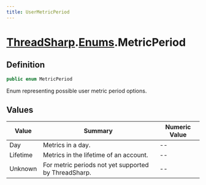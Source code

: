 ```yaml
---
title: UserMetricPeriod
---
```


# [ThreadSharp](../).[Enums](./).MetricPeriod

## Definition

```c#
public enum MetricPeriod
```

Enum representing possible user metric period options.

## Values

| Value    | Summary                                              | Numeric Value |
|----------|------------------------------------------------------|---------------|
| Day      | Metrics in a day.                                    | --            |
| Lifetime | Metrics in the lifetime of an account.               | --            |
| Unknown  | For metric periods not yet supported by ThreadSharp. | --            | 